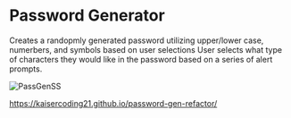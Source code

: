 # Password Generator

Creates a randopmly generated password utilizing upper/lower case, numerbers, and symbols based on user selections
User selects what type of characters they would like in the password based on a series of alert prompts.


![PassGenSS](https://user-images.githubusercontent.com/79459222/118171739-8dabb080-b3f9-11eb-8d80-ba543d0eab15.png)


https://kaisercoding21.github.io/password-gen-refactor/
